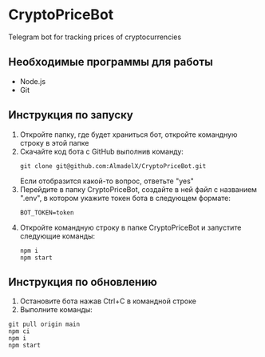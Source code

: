 # CryptoPriceBot
Telegram bot for tracking prices of cryptocurrencies

## Необходимые программы для работы
- Node.js
- Git

## Инструкция по запуску
1. Откройте папку, где будет храниться бот, откройте командную строку в этой папке
2. Скачайте код бота с GitHub выполнив команду:
    ```
    git clone git@github.com:AlmadelX/CryptoPriceBot.git
    ```
    Если отобразится какой-то вопрос, ответьте "yes"
3. Перейдите в папку CryptoPriceBot, создайте в ней файл с названием ".env", в котором укажите токен бота в следующем
формате:
    ```
    BOT_TOKEN=token
    ```
4. Откройте командную строку в папке CryptoPriceBot и запустите следующие команды:
    ```
    npm i
    npm start
    ```

## Инструкция по обновлению
1. Остановите бота нажав Ctrl+C в командной строке
2. Выполните команды:
```
git pull origin main
npm ci
npm i
npm start
```
